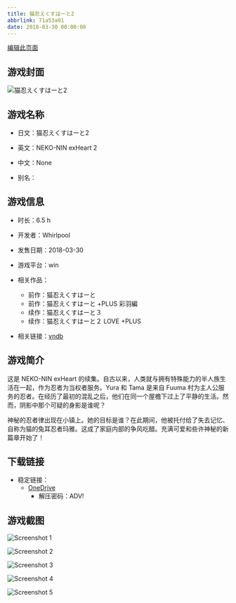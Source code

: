 ```yaml
---
title: 猫忍えくすはーと2
abbrlink: 71a53a91
date: 2018-03-30 00:00:00
---
```

[编辑此页面](https://github.com/ACG-3/ADV3-source/blob/main/source/_posts/games/%E7%8C%AB%E5%BF%8D%E3%81%88%E3%81%8F%E3%81%99%E3%81%AF%E3%83%BC%E3%81%A82.md)

## 游戏封面

![猫忍えくすはーと2](https://pan.timero.xyz/d/onedrive/img_lib_001/%E7%8C%AB%E5%BF%8D%E3%81%88%E3%81%8F%E3%81%99%E3%81%AF%E3%83%BC%E3%81%A82_cover.avif)


## 游戏名称

- 日文：猫忍えくすはーと2
- 英文：NEKO-NIN exHeart 2
- 中文：None

- 别名：


## 游戏信息

- 时长：6.5 h
- 开发者：Whirlpool
- 发售日期：2018-03-30
- 游戏平台：win
- 相关作品：
   - 前作：猫忍えくすはーと
   - 前作：猫忍えくすはーと +PLUS 彩羽編
   - 续作：猫忍えくすはーと３
   - 续作：猫忍えくすはーと２ LOVE +PLUS

- 相关链接：[vndb](https://vndb.org/v22282)


## 游戏简介

这是 NEKO-NIN exHeart 的续集。自古以来，人类就与拥有特殊能力的半人族生活在一起，作为忍者为当权者服务。Yura 和 Tama 是来自 Fuuma 村为主人公服务的忍者。在经历了最初的混乱之后，他们在同一个屋檐下过上了平静的生活。然而，阴影中那个可疑的身影是谁呢？

神秘的忍者律出现在小镇上。她的目标是谁？在此期间，他被托付给了失去记忆、自称为猫的兔耳忍者玛雅。这成了家庭内部的争风吃醋。充满可爱和些许神秘的新篇章开始了！




## 下载链接

- 稳定链接：
    - [OneDrive](https://pan.timero.xyz/onedrive/adv_lib_001/%E7%8C%AB%E5%BF%8D%E3%81%88%E3%81%8F%E3%81%99%E3%81%AF%E3%83%BC%E3%81%A82)
        - 解压密码：ADV!



## 游戏截图


![Screenshot 1](https://pan.timero.xyz/d/onedrive/img_lib_001/%E7%8C%AB%E5%BF%8D%E3%81%88%E3%81%8F%E3%81%99%E3%81%AF%E3%83%BC%E3%81%A82_Screenshot_1.avif)

![Screenshot 2](https://pan.timero.xyz/d/onedrive/img_lib_001/%E7%8C%AB%E5%BF%8D%E3%81%88%E3%81%8F%E3%81%99%E3%81%AF%E3%83%BC%E3%81%A82_Screenshot_2.avif)

![Screenshot 3](https://pan.timero.xyz/d/onedrive/img_lib_001/%E7%8C%AB%E5%BF%8D%E3%81%88%E3%81%8F%E3%81%99%E3%81%AF%E3%83%BC%E3%81%A82_Screenshot_3.avif)

![Screenshot 4](https://pan.timero.xyz/d/onedrive/img_lib_001/%E7%8C%AB%E5%BF%8D%E3%81%88%E3%81%8F%E3%81%99%E3%81%AF%E3%83%BC%E3%81%A82_Screenshot_4.avif)

![Screenshot 5](https://pan.timero.xyz/d/onedrive/img_lib_001/%E7%8C%AB%E5%BF%8D%E3%81%88%E3%81%8F%E3%81%99%E3%81%AF%E3%83%BC%E3%81%A82_Screenshot_5.avif)

